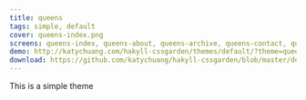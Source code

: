 ```yaml
---
title: queens 
tags: simple, default
cover: queens-index.png
screens: queens-index, queens-about, queens-archive, queens-contact, queens-index
demo: http://katychuang.com/hakyll-cssgarden/themes/default/?theme=queens
download: https://github.com/katychuang/hakyll-cssgarden/blob/master/default_theme/css/queens.css
---
```


This is a simple theme
